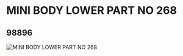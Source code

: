 # MINI BODY LOWER PART NO 268
## 98896
![MINI BODY LOWER PART NO 268](https://lc-www-live-s.legocdn.com/media/bricks/5/2/6001078.jpg)